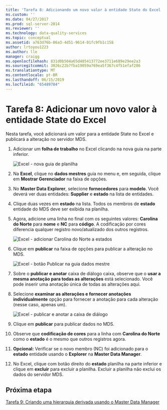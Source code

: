 ```yaml
---
title: 'Tarefa 8: Adicionando um novo valor à entidade State do Excel | Microsoft Docs'
ms.custom: ''
ms.date: 04/27/2017
ms.prod: sql-server-2014
ms.reviewer: ''
ms.technology: data-quality-services
ms.topic: conceptual
ms.assetid: a763d76b-06a3-4d51-9614-01fc9fb1c158
author: lrtoyou1223
ms.author: lle
manager: craigg
ms.openlocfilehash: 831d0b504a65d485413772ee3711e689e29ee2a3
ms.sourcegitcommit: 3026c22b7fba19059a769ea5f367c4f51efaf286
ms.translationtype: MT
ms.contentlocale: pt-BR
ms.lasthandoff: 06/15/2019
ms.locfileid: "65489704"
---
```

# <a name="task-8-adding-a-new-value-for-state-entity-in-excel"></a>Tarefa 8: Adicionar um novo valor à entidade State do Excel
  Nesta tarefa, você adicionará um valor para a entidade State no Excel e publicará a alteração no servidor MDS.  
  
1.  Adicionar um **folha de trabalho** no Excel clicando na nova guia na parte inferior.  
  
     ![Excel - nova guia de planilha](../../2014/tutorials/media/et-addinganewvalueforstateentityinexcel-01.jpg "Excel - nova guia de planilha")  
  
2.  Na **Excel**, clique no **dados mestres** guia no menu e, em seguida, clique em **Mostrar Gerenciador** na faixa de opções.  
  
3.  No **Master Data Explorer**, selecione **fornecedores** para **modelo**. Você deverá ver duas entidades: **Supplier** e **estado** na lista de entidades.  
  
4.  Clique duas vezes em **estado** na lista. Todos os membros de **estado** entidade do MDS deve ser exibida na planilha.  
  
5.  Agora, adicione uma linha no final com os seguintes valores: **Carolina do Norte** para **nome** e **NC** para **código**. A codificação por cores diferencia qualquer registro novo/atualizado dos outros registros.  
  
     ![Excel - adicionar Carolina do Norte a estados](../../2014/tutorials/media/et-addinganewvalueforstateentityinexcel-02.jpg "Excel - adicionar Carolina do Norte a estados")  
  
6.  Clique em **publicar** na faixa de opções para publicar a alteração no MDS.  
  
     ![Excel - botão Publicar na guia dados mestre](../../2014/tutorials/media/et-addinganewvalueforstateentityinexcel-03.jpg "Excel - botão Publicar na guia dados mestre")  
  
7.  Sobre o **publicar e anotar** caixa de diálogo caixa, observe que o **usar a mesma anotação para todas as alterações** está selecionado. Você pode inserir uma anotação única de todas as alterações aqui.  
  
8.  Selecione **examinar as alterações e fornecer anotações individualmente** opção para fornecer a anotação para cada alteração (nesse caso, apenas um).  
  
     ![Excel - publicar e anotar a caixa de diálogo](../../2014/tutorials/media/et-addinganewvalueforstateentityinexcel-04.jpg "do Excel - publicar e anotar a caixa de diálogo")  
  
9. Clique em **publicar** para publicar dados no MDS.  
  
10. Observe que **codificação de cores** para a linha com **Carolina do Norte** como o **estado** é o mesmo que outros registros agora.  
  
11. **Opcional:** Verificar se o novo membro (NC) foi adicionado para o **estado** entidade usando o **Explorer** na **Master Data Manager**.  
  
12. No Excel, clique com botão direito do **estado** planilha na parte inferior e clique em **excluir** para excluir a planilha. Excluir a planilha não exclui os dados do servidor MDS.  
  
## <a name="next-step"></a>Próxima etapa  
 [Tarefa 9: Criando uma hierarquia derivada usando o Master Data Manager](../../2014/tutorials/task-9-creating-a-derived-hierarchy-using-master-data-manager.md)  
  
  
